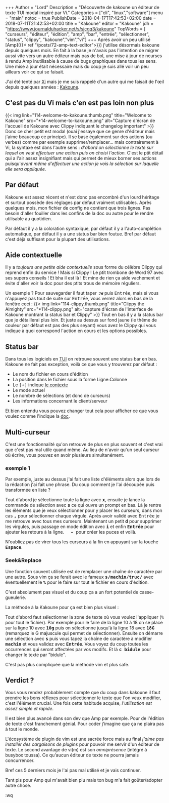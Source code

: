 +++
Author = "Lord"
Description = "Découverte de kakoune un éditeur de texte TUI modal inspiré par Vi."
Categories = ["cli", "linux","software"]
menu = "main"
notoc = true
PublishDate = 2018-04-17T17:42:53+02:00
date = 2018-07-11T21:42:53+02:00
title = "Kakoune"
editor = "Kakoune"
jdh = "https://www.journalduhacker.net/s/sjcgq3/kakoune"
TopWords = [  "curseurs", "éditeur", "édition", "amp", "bar", "entrée", "sélectionner", "status", "clippy", "kakoune","vim","vi"]
+++
Après avoir un peu utilisé [Amp]({{< ref "/posts/72-amp-text-editor">}}) j'utilise désormais kakoune depuis quelques mois.
En fait à la base je n'avais pas l'intention de migrer aussi vite vers un autre éditeur mais pas de bol, une mise à jour de ncurses à rendu Amp inutilisable à cause de bugs graphiques dans tous les sens.
Une mise à jour était nécessaire mais du coup je suis allé voir un peu ailleurs voir ce qui se faisait.

J'ai été tenté par [Xi](https://github.com/google/xi-editor) mais je me suis rappelé d'un autre qui me faisait de l'œil depuis quelques années : [Kakoune](http://kakoune.org/).

## C'est pas du Vi mais c'en est pas loin non plus
{{< img link="114-welcome-to-kakoune.thumb.png" title="Welcome to Kakoune" src="*14-welcome-to-kakoune.png" alt="Capture d'écran de l'accueil de Kakoune avec Clippy indiquant le changelog important" >}}
Donc ce cher petit est modal (ouai j'essaye que ce genre d'éditeur mais j'aime beaucoup ce principe).
Il se base également sur des actions (ou verbes) comme par exemple supprimer/remplacer… mais contrairement à Vi, la syntaxe est dans l'autre sens : *d'abord on sélectionne le texte sur lequel on veut effectuer une action puis on choisi l'action.*
C'est le ptit détail qui a l'air assez insignifiant mais qui permet de mieux borner ses actions puisqu'*avant même d'effectuer une action je vois la sélection sur laquelle elle sera appliquée.*

## Par défaut
Kakoune est assez récent et n'est donc pas encombré d'un lourd héritage et surtout possède des réglages par défaut vraiment utilisables.
Après quelques mois, mon fichier de config ne contient que trois lignes.
Pas besoin d'aller fouiller dans les confins de la doc ou autre pour le rendre utilisable au quotidien.

Par défaut il y a la coloration syntaxique, par défaut il y a l'auto-complétion automatique, par défaut il y a une status bar bien foutue.
Bref par défaut c'est déjà suffisant pour la plupart des utilisations.

## Aide contextuelle
Il y a *toujours une petite aide contextuelle* sous forme du célèbre Clippy qui reprend enfin du service !
Mais si Clippy !
Le ptit trombone de Word 97 avec ses supers conseils !
Et bha il est là !
Et mine de rien ça aide vachement et évite d'aller voir la doc pour des ptits trous de mémoire réguliers.

Un exemple ?
Pour sauvegarder il faut taper <samp>**:w**</samp> puis <samp>Entrée</samp>, mais si vous n'appuyez pas tout de suite sur <samp>Entrée</samp>, vous verrez alors en bas de la fenêtre ceci :
{{< img link="114-clippy.thumb.png" title="Clippy the Almighty" src="*114-clippy.png" alt="capture d'écran de l'interface de Kakoune montrant la status bar et Clippy" >}}
Tout en bas il y a la status bar que je détaillerai plus loin.
Et juste au dessus sur fond jaune (le thême de couleur par défaut est pas des plus seyant) vous avez le Clippy qui vous indique à quoi correspond l'action en cours et les options possibles.

## Status bar
Dans tous les logiciels en <abbr title="Text User Interface, les logiciels en console avec interface graphique interactive">TUI</abbr> on retrouve souvent une status bar en bas.
Kakoune ne fait pas exception, voilà ce que vous y trouverez par défaut :

  - Le nom du fichier en cours d'édition
  - La position dans le fichier sous la forme Ligne:Colonne
  - Le <samp>[+]</samp> indique <abbr title="est-ce qu'il y a des modifs?, est-ce que c'est un nouveau fichier ?, est-ce que l'on est en débug ? est-ce qu'on enregistre une macro?">le contexte</abbr>
  - Le mode actuel
  - Le nombre de sélections (et donc de curseurs)
  - Les informations concernant le client/serveur

Et bien entendu vous pouvez changer tout cela pour afficher ce que vous voulez comme l'indique la [doc](https://github.com/mawww/kakoune/wiki/Status-Line).

## Multi-curseur
C'est une fonctionnalité qu'on retrouve de plus en plus souvent et c'est vrai que c'est pas mal utile quand même.
Au lieu de n'avoir qu'un seul curseur où écrire, vous pouvez en avoir plusieurs simultanément.

### exemple 1
Par exemple, juste au dessus j'ai fait une liste d'éléments alors que lors de la rédaction j'ai fait une phrase.
Du coup comment je l'ai découpée puis transformée en liste ?

Tout d'abord je sélectionne toute la ligne avec **<samp>x</samp>**, ensuite je lance la commande de sélection avec **<samp>s</samp>** ce qui ouvre un prompt en bas.
Là je rentre les éléments que je veux sélectionner pour y placer les curseurs, dans mon cas **<samp>,</samp>** pour sélectionner chaque virgule.
Après avoir validé avec <samp>Entrée</samp> je me retrouve avec tous mes curseurs.
Maintenant un petit **<samp>d</samp>** pour supprimer les virgules, puis passage en mode édition avec **<samp>i</samp>** et enfin **<samp>Entrée</samp>** pour ajouter les retours à la ligne.
**<samp>  - </samp>** pour créer les puces et voilà.

N'oubliez pas de virer tous les curseurs à la fin en appuyant sur la touche **<samp>Espace</samp>**. 

### Seek&Replace
Une fonction souvent utilisée est de remplacer une chaîne de caractère par une autre.
Sous vim ça se ferait avec le fameux **<samp>s/machin/truc/</samp>** avec éventuellement le **<samp>%</samp>** pour le faire sur tout le fichier en cours d'édition.

C'est absolument pas visuel et du coup ça a un fort potentiel de casse-gueulerie.

La méthode à la Kakoune pour ça est bien plus visuel :

Tout d'abord faut sélectionner la zone de texte où vous voulez l'appliquer (<samp>%</samp> pour tout le fichier).
Par exemple pour le faire de la ligne 10 à 18 on se place sur la ligne 10 avec **<samp>10g</samp>** puis on sélectionne jusqu'à la ligne 18 avec **<samp>18G</samp>** (remarquez le G majuscule qui permet de sélectionner).
Ensuite on démarre une sélection avec **<samp>s</samp>** puis vous tapez la chaîne de caractère à modifier **<samp>machin</samp>** et vous validez avec **<samp>Entrée</samp>**.
Vous voyez du coup toutes les occurrences qui seront affectées par vos modifs.
Et là **<samp>c bidule</samp>** pour changer le texte par "bidule".

C'est pas plus compliquée que la méthode vim et plus safe.

## Verdict ?
Vous vous rendez probablement compte que du coup dans kakoune il faut prendre les bons réflexes pour sélectionner le texte que l'on veux modifier, c'est l'élément crucial.
Une fois cette habitude acquise, *l'utilisation est assez simple et rapide*.

Il est bien plus avancé dans son dev que Amp par exemple.
Pour de l'édition de texte c'est franchement génial.
Pour coder j'imagine que ça ne plaira pas à tout le monde.

L'écosystème de plugin de vim est une sacrée force mais au final *j'aime pas installer des cargaisons de plugins* pour pouvoir me servir d'un éditeur de texte.
Le second avantage de vi(m) est son *omniprésence* (intégré à busybox toussa).
Ce qu'aucun éditeur de texte ne pourra jamais concurrencer.

Bref ces 5 derniers mois je l'ai pas mal utilisé et je vais continuer.

Tant pis pour Amp qui m'avait bien plu mais ton bug m'a fait goûter/adopter autre chose.

:wq
